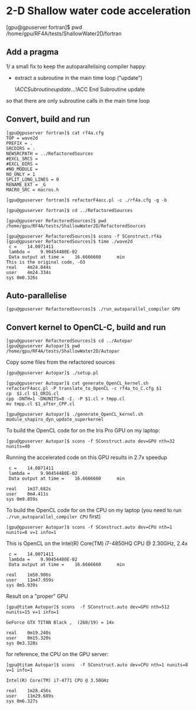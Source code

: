 # 2-D Shallow water code acceleration

[gpu@gpuserver fortran]$ pwd
/home/gpu/RF4A/tests/ShallowWater2D/fortran

## Add a pragma

1/ a small fix to keep the autoparallelising compiler happy:
- extract a subroutine in the main time loop ("update")

	!$ACC Subroutine update
	...
	!$ACC End Subroutine update

so that there are only subroutine calls in the main time loop

## Convert, build and run

	[gpu@gpuserver fortran]$ cat rf4a.cfg 
	TOP = wave2d
	PREFIX = .
	SRCDIRS = .
	NEWSRCPATH = ../RefactoredSources
	#EXCL_SRCS = 
	#EXCL_DIRS = 
	#NO_MODULE =  
	NO_ONLY = 1
	SPLIT_LONG_LINES = 0
	RENAME_EXT = _G
	MACRO_SRC = macros.h
	
	[gpu@gpuserver fortran]$ refactorF4acc.pl -c ./rf4a.cfg -g -b
	
	[gpu@gpuserver fortran]$ cd ../RefactoredSources
	
	[gpu@gpuserver RefactoredSources]$ pwd
	/home/gpu/RF4A/tests/ShallowWater2D/RefactoredSources
	
	[gpu@gpuserver RefactoredSources]$ scons -f SConstruct.rf4a 
	[gpu@gpuserver RefactoredSources]$ time ./wave2d 
	 c =    14.0071411    
	 lambda =    9.90454480E-02
	 Data output at time =    16.6666660      min
	This is the original code, -O3
	real	4m24.844s
	user	4m24.334s
	sys	0m0.326s

## Auto-parallelise

	[gpu@gpuserver RefactoredSources]$ ./run_autoparallel_compiler GPU

## Convert kernel to OpenCL-C, build and run

	[gpu@gpuserver RefactoredSources]$ cd ../Autopar
	[gpu@gpuserver Autopar]$ pwd
	/home/gpu/RF4A/tests/ShallowWater2D/Autopar

Copy some files from the refactored sources

	[gpu@gpuserver Autopar]$ ./setup.pl

	[gpu@gpuserver Autopar]$ cat generate_OpenCL_kernel.sh 	
	refactorF4acc.pl -P translate_to_OpenCL -c rf4a_to_C.cfg $1
	cp  $1.cl $1_ORIG.cl
	cpp -DNTH=1 -DNUNITS=8 -I. -P $1.cl > tmpp.cl
	mv tmpp.cl $1_after_CPP.cl

	[gpu@gpuserver Autopar]$ ./generate_OpenCL_kernel.sh module_shapiro_dyn_update_superkernel
	
To build the OpenCL code for on the Iris Pro GPU on my laptop: 	

	[gpu@gpuserver Autopar]$ scons -f SConstruct.auto dev=GPU nth=32 nunits=40
		
Running the accelerated code on this GPU results in 2.7x speedup 
 
	 c =    14.0071411    
	 lambda =    9.90454480E-02
	 Data output at time =    16.6666660      min
	
	real	1m37.682s
	user	0m4.411s
	sys	0m9.859s
	
To build the OpenCL code for on the CPU on my laptop (you need to run `./run_autoparallel_compiler CPU` first) 
 	
	[gpu@gpuserver Autopar]$ scons -f SConstruct.auto dev=CPU nth=1 nunits=8 v=1 info=1

This is OpenCL on the Intel(R) Core(TM) i7-4850HQ CPU @ 2.30GHz, 2.4x

	 c =    14.0071411    
	 lambda =    9.90454480E-02
	 Data output at time =    16.6666660      min
	
	real	1m50.906s
	user	11m47.959s
	sys	0m5.939s

Result on a "proper" GPU

	[gpu@titam Autopar]$ scons  -f SConstruct.auto dev=GPU nth=512 nunits=15 v=1 info=1
	
	GeForce GTX TITAN Black ,  (268/19) = 14x
	
	real	0m19.240s
	user	0m15.320s
	sys	0m3.328s

for reference, the CPU on the GPU server:

	[gpu@titam Autopar]$ scons  -f SConstruct.auto dev=CPU nth=1 nunits=8 v=1 info=1

	Intel(R) Core(TM) i7-4771 CPU @ 3.50GHz
	
	real	1m28.456s
	user	11m29.689s
	sys	0m6.327s
